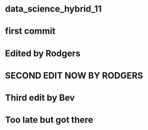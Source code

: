 # data_science_hybrid_11
# first commit 

# Edited by Rodgers

# SECOND EDIT NOW BY RODGERS

# Third edit by Bev

# Too late but got there